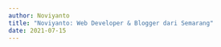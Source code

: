```yaml
---
author: Noviyanto
title: "Noviyanto: Web Developer & Blogger dari Semarang"
date: 2021-07-15
---
```

